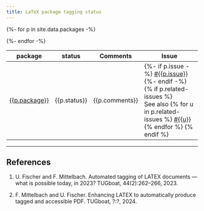 ```yaml
---
title: LaTeX package tagging status
---
```

<style>
td.supported {background-color: lightgreen;font-weight:bold;}
</style>


<table style="width:100%">
<thead>
<tr>
<th>package</th>
<th>status</th>
<th>Comments</th>
<th>Issue</th>
</tr>
</thead>
<tbody>

{%- for p in site.data.packages -%}
<tr>
<td><a href="https://ctan.org/pkg/{{p.package}}">{{p.package}}</a></td>
<td class="{{p.status}}">{{p.status}}</td>
<td>{{p.comments}}</td>
<td>
{%- if p.issue -%}
<a href="https://github.com/latex3/tagging-project/issues/{{p.issue}}">#{{p.issue}}</a>
{%- endif -%}
{% if p.related-issues %}
<br/>
See also
{% for u in p.related-issues %}
<a href="https://github.com/latex3/tagging-project/issues/{{u}}">#{{u}}</a>
{% endfor %}
{% endif %}
</td>
</tr>
{%- endfor -%}

</tbody>
</table>

----


## References


1. U. Fischer and F. Mittelbach. Automated tagging of LATEX documents — what is possible today, in 2023? TUGboat, 44(2):262–266, 2023.

2. F. Mittelbach and U. Fischer. Enhancing LATEX to automatically produce tagged and accessible PDF. TUGboat, ?:?, 2024. 


